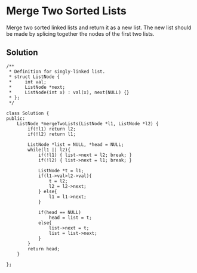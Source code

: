 Merge Two Sorted Lists
=====
Merge two sorted linked lists and return it as a new list. The new list should be made by splicing together the nodes of the first two lists.

## Solution

```
/**
 * Definition for singly-linked list.
 * struct ListNode {
 *     int val;
 *     ListNode *next;
 *     ListNode(int x) : val(x), next(NULL) {}
 * };
 */

class Solution {
public:
    ListNode *mergeTwoLists(ListNode *l1, ListNode *l2) {
        if(!l1) return l2;
        if(!l2) return l1;
        
        ListNode *list = NULL, *head = NULL;
        while(l1 || l2){
            if(!l1) { list->next = l2; break; }
            if(!l2) { list->next = l1; break; }
            
            ListNode *t = l1;
            if(l1->val>l2->val){
                t = l2;
                l2 = l2->next;
            } else{
                l1 = l1->next;
            }
            
            if(head == NULL)
                head = list = t;
            else{
                list->next = t;
                list = list->next;
            }
        }
        return head;
    }
    
};
```